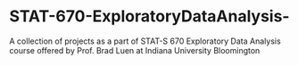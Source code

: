 # STAT-670-ExploratoryDataAnalysis-
A collection of projects as a part of STAT-S 670 Exploratory Data Analysis course offered by Prof. Brad Luen at Indiana University Bloomington
